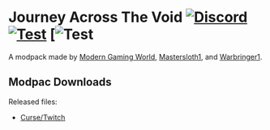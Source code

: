 # Journey Across The Void [![Discord][discordImg]][discordLink] [![Test][curseImg]][curseLink] [![Test][curseversion]

[discordImg]: https://img.shields.io/discord/554449878282010633?color=ffaa00&label=Discord&logo=Discord&style=flat-square

[discordLink]: https://discord.gg/wFtUTgZ

[curseImg]:  http://cf.way2muchnoise.eu/325071.svg

[curseLink]: https://www.curseforge.com/minecraft/modpacks/journey-across-the-void

[curseversion]: https://cf.way2muchnoise.eu/versions/325071.svg

A modpack made by [Modern Gaming World](https://www.twitch.tv/moderngamingworld), [Mastersloth1](https://www.twitch.tv/mastersloth1), and  [Warbringer1](https://www.twitch.tv/warbringer12).

## Modpac Downloads
Released files:
- [Curse/Twitch](https://www.curseforge.com/minecraft/modpacks/journey-across-the-void)
